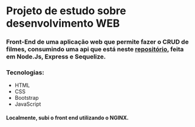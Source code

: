 # Projeto de estudo sobre desenvolvimento WEB

### Front-End de uma aplicação web que permite fazer o CRUD de filmes, consumindo uma api que está neste [repositório](https://github.com/Lucas-Dias-Aragao/crud-filmes-back), feita em Node.Js, Express e Sequelize.

### Tecnologias:
* HTML
* CSS
* Bootstrap
* JavaScript

#### Localmente, subi o front end utilizando o NGINX.

